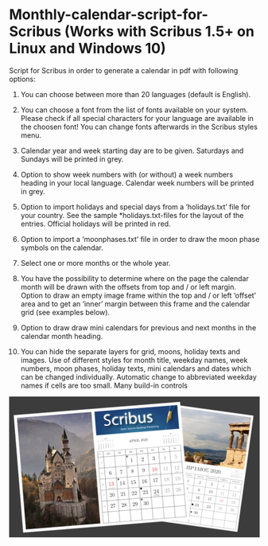 # Monthly-calendar-script-for-Scribus (Works with Scribus 1.5+ on Linux and Windows 10)

Script for Scribus in order to generate a calendar in pdf with following options:

1) You can choose between more than 20 languages (default is English).

2) You can choose a font from the list of fonts available on your system. Please check if all special characters for your language are available in the choosen font! You can change fonts afterwards in the Scribus styles menu.

3) Calendar year and week starting day are to be given. Saturdays and Sundays will be printed in grey.

4) Option to show week numbers with (or without) a week numbers heading in your local language. Calendar week numbers will be printed in grey.

5) Option to import holidays and special days from a ‘holidays.txt’ file for your country. See the sample *holidays.txt-files for the layout of the entries. Official holidays will be printed in red.

6) Option to import a ‘moonphases.txt’ file in order to draw the moon phase symbols on the calendar.

7) Select one or more months or the whole year.

8) You have the possibility to determine where on the page the calendar month will be drawn with the offsets from top and / or left margin. Option to draw an empty image frame within the top and / or left ‘offset’ area and to get an ‘inner’ margin between this frame and the calendar grid (see examples below).

9) Option to draw draw mini calendars for previous and next months in the calendar month heading.

10) You can hide the separate layers for grid, moons, holiday texts and images. Use of different styles for month title, weekday names, week numbers, moon phases, holiday texts, mini calendars and dates which can be changed individually. Automatic change to abbreviated weekday names if cells are too small. Many build-in controls

![SampleCalendars](SampleCalendars.jpg)
